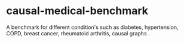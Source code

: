 # causal-medical-benchmark
A benchmark for different condition's such as diabetes, hypertension, COPD, breast cancer, rheumatoid arthritis, causal graphs .
